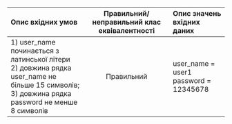 |Опис вхідних умов|Правильний/неправильний клас еквівалентності|Опис значень вхідних даних|
|:-----|:-----:|:-----|
|1) user_name починається з латинської літери<br> 2) довжина рядка user_name не більше 15 символів;<br> 3) довжина рядка password не менше 8 символів|Правильний|user_name = user1<br> password = 12345678|

